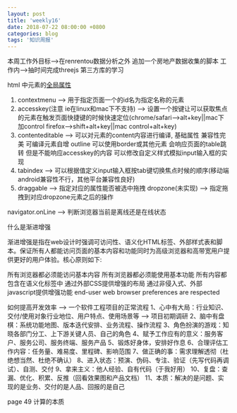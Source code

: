 ```yaml
---
layout: post
title: 'weekly16'
date: 2018-07-22 08:00:00 +0800
categories: blog
tags: '知识周报'
---
```


本周工作外目标-->在renrentou数据分析之外 追加一个房地产数据收集的脚本
工作内-->抽时间完成threejs 第三方库的学习

html 中元素的[全局属性](https://developer.mozilla.org/zh-CN/docs/Web/HTML/Global_attributes)
1. contextmenu --> 用于指定页面一个的id名为指定名称的元素
2. accesskey(注意 ie在linux和mac下不支持) --> 设置一个按键让可以获取焦点的元素在触发页面快捷键的时候快速定位(chrome/safari-->alt+key||mac下加control firefox-->shift+alt+key||mac control+alt+key)
3. contenteditable --> 可以对元素的content内容进行编译, 基础属性 兼容性完美 可编译元素自增 outline 可以使用border或其他元素 会响应页面的table跳转 但是不能响应accesskey的内容 可以修改自定义样式模拟input输入框的实现
4. tabindex --> 可以根据值定义input输入框按tab键切换焦点时候的顺序(移动端android兼容性不行，其他平台兼容性良好)
5. draggable --> 指定对应的属性能否被选中拖拽 dropzone(未实现) --> 指定拖拽到对应dropzone元素之后的操作

navigator.onLine --> 判断浏览器当前是离线还是在线状态

什么是渐进增强

渐进增强是指在web设计时强调可访问性、语义化HTML标签、外部样式表和脚本。保证所有人都能访问页面的基本内容和功能同时为高级浏览器和高带宽用户提供更好的用户体验。核心原则如下:

所有浏览器都必须能访问基本内容
所有浏览器都必须能使用基本功能
所有内容都包含在语义化标签中
通过外部CSS提供增强的布局
通过非侵入式、外部javascript提供增强功能
end-user web browser preferences are respected


如何提高开发效率 --> 一个软件工程项目的正常流程
1、心中有大局：行业知识、交付/使用对象行业地位、用户特点、使用场景等 --> 项目初期调研
2、脑中有盘棋：系统功能地图、版本迭代安排、业务流程、操作流程
3、角色扮演的游戏：知晓各部门分工、上下游关键人员、自己的角色
4、赋予工作应有的意义：服务客户、服务公司、服务终端、服务产品
5、锻炼好身体，安排好作息
6、合理评估工作内容：任务量、难易度、里程碑、影响范围
7、做正确的事：需求理解透彻（杜绝想当然、杜绝不确认）
8、进入状态：预演、伪码、专注、验证（先写代码再调试）、自测、交付
9、拿来主义：他人经验、自有代码（于我好用）
10、复盘：查漏、优化、积累、反推（回看效果图和产品文档）
11、本质：解决的是问题、实现的是业务、交付的是人品、回报的是自己

page 49 计算的本质